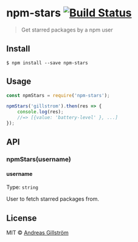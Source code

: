# npm-stars [![Build Status](https://travis-ci.org/gillstrom/npm-stars.svg?branch=master)](https://travis-ci.org/gillstrom/npm-stars)

> Get starred packages by a npm user


## Install

```
$ npm install --save npm-stars
```


## Usage

```js
const npmStars = require('npm-stars');

npmStars('gillstrom').then(res => {
	console.log(res);
	//=> [{value: 'battery-level' }, ...]
});
```


## API

### npmStars(username)

#### username

Type: `string`

User to fetch starred packages from.


## License

MIT © [Andreas Gillström](http://github.com/gillstrom)
